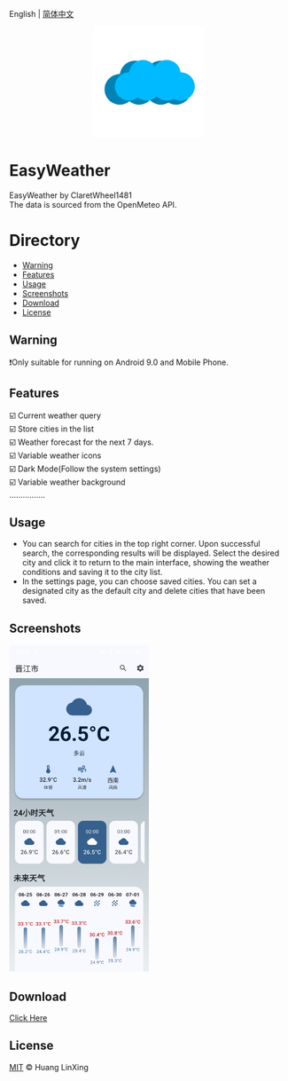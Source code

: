 English | [简体中文](README_CN.md)
<p align="center">
    <a href="https://github.com/ClaretWheel1481/easyweather">
        <img src="./public/easyweather.png" height="200"/>
    </a>
</p>


# EasyWeather
EasyWeather by ClaretWheel1481
<br>
The data is sourced from the OpenMeteo API.
<br>

# Directory
- [Warning](#Warning)
- [Features](#Features)
- [Usage](#Usage)
- [Screenshots](#Screenshots)
- [Download](#Download)
- [License](#License)

## Warning
❗️Only suitable for running on Android 9.0 and Mobile Phone.<br>

## Features
☑️
Current weather query
<br>
☑️
Store cities in the list
<br>
☑️
Weather forecast for the next 7 days.
<br>
☑️
Variable weather icons
<br>
☑️
Dark Mode(Follow the system settings)
<br>
☑️
Variable weather background
<br>
................

## Usage
- You can search for cities in the top right corner. Upon successful search, the corresponding results will be displayed. Select the desired city and click it to return to the main interface, showing the weather conditions and saving it to the city list.
- In the settings page, you can choose saved cities. You can set a designated city as the default city and delete cities that have been saved.

## Screenshots
<div class="half">
<img src="./public/sample.png" width=50%/>
</div>

## Download
[Click Here](https://github.com/ClaretWheel1481/easyweather/releases/latest)

## License
[MIT](LICENSE) © Huang LinXing